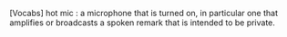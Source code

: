 
[Vocabs]
hot mic : a microphone that is turned on, in particular one that amplifies or broadcasts a spoken remark that is intended to be private. 